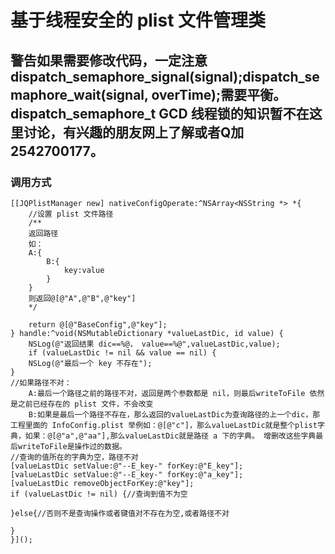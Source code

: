 # 基于线程安全的 plist 文件管理类
## 警告如果需要修改代码，一定注意dispatch_semaphore_signal(signal);dispatch_semaphore_wait(signal, overTime);需要平衡。dispatch_semaphore_t GCD 线程锁的知识暂不在这里讨论，有兴趣的朋友网上了解或者Q加2542700177。

### 调用方式
    [[JQPlistManager new] nativeConfigOperate:^NSArray<NSString *> *{
        //设置 plist 文件路径
        /**
        返回路径
        如：
        A:{
            B:{
                key:value
            }
        }
        则返回@[@"A",@"B",@"key"]
        */
        
        return @[@"BaseConfig",@"key"];
    } handle:^void(NSMutableDictionary *valueLastDic, id value) {
        NSLog(@"返回结果 dic==%@， value==%@",valueLastDic,value);
        if (valueLastDic != nil && value == nil) {
        NSLog(@"最后一个 key 不存在");
    }
    //如果路径不对：
        A:最后一个路径之前的路径不对，返回是两个参数都是 nil，则最后writeToFile 依然是之前已经存在的 plist 文件，不会改变
        B:如果是最后一个路径不存在，那么返回的valueLastDic为查询路径的上一个dic，那工程里面的 InfoConfig.plist 举例如：@[@"c"]，那么valueLastDic就是整个plist字典，如果：@[@"a",@"aa"],那么valueLastDic就是路径 a 下的字典。 增删改这些字典最后writeToFile是操作过的数据。
    //查询的值所在的字典为空，路径不对
    [valueLastDic setValue:@"--E_key-" forKey:@"E_key"];
    [valueLastDic setValue:@"--E_key-" forKey:@"a_key"];
    [valueLastDic removeObjectForKey:@"key"];
    if (valueLastDic != nil) {//查询到值不为空

    }else{//否则不是查询操作或者键值对不存在为空,或者路径不对

    }
    }]();

    

